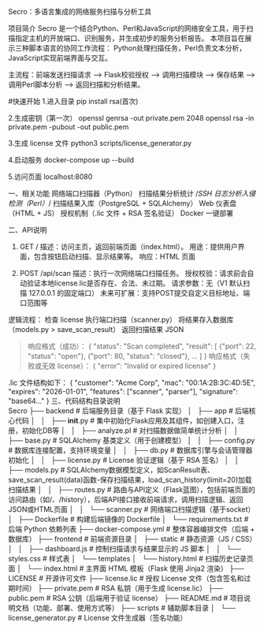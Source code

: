 Secro：多语言集成的网络服务扫描与分析工具

项目简介
Secro 是一个结合Python、Perl和JavaScript的网络安全工具，用于扫描指定主机的开放端口、识别服务，并生成初步的服务分析报告。 
本项目旨在展示三种脚本语言的协同工作流程：
Python处理扫描任务，Perl负责文本分析，JavaScript实现前端界面与交互。

主流程：前端发送扫描请求 --> Flask校验授权 --> 调用扫描模块 --> 保存结果 --> 调用Perl脚本分析 --> 返回扫描和分析结果。

#快速开始
1.进入目录
pip install rsa(首次)

2.生成密钥（第一次）
openssl genrsa -out private.pem 2048
openssl rsa -in private.pem -pubout -out public.pem

3.生成 license 文件
python3 scripts/license_generator.py

4.启动服务
docker-compose up --build

5.访问页面 localhost:8080

一、相关功能
网络端口扫描器（Python）
扫描结果分析统计
/*SSH 日志分析入侵检测（Perl）*/
扫描结果入库（PostgreSQL + SQLAlchemy）
Web 仪表盘（HTML + JS）
授权机制（.lic 文件 + RSA 签名验证）
Docker 一键部署

二、API说明
1. GET /
描述：访问主页，返回前端页面（index.html）。
用途：提供用户界面，包含按钮启动扫描、显示结果等。
响应：HTML 页面

2. POST /api/scan
描述：执行一次网络端口扫描任务。
授权校验：请求前会自动验证本地license.lic是否存在、合法、未过期。
请求参数：无（V1 默认扫描 127.0.0.1 的固定端口）
未来可扩展：支持POST提交自定义目标地址、端口范围等

逻辑流程：
检查 license
执行端口扫描（scanner.py）
将结果存入数据库（models.py > save_scan_result）
返回扫描结果 JSON
>响应格式（成功）：
{
  "status": "Scan completed",
  "result": [
    {"port": 22, "status": "open"},
    {"port": 80, "status": "closed"},
    ...
  ]
}
>响应格式（失败或无效 license）：
{ "error": "Invalid or expired license" }

.lic 文件结构如下：
{
  "customer": "Acme Corp",
  "mac": "00:1A:2B:3C:4D:5E",
  "expires": "2026-01-01",
  "features": ["scanner", "parser"],
  "signature": "base64..."
}
三、代码结构目录说明    
Secro
├── backend                         # 后端服务目录（基于 Flask 实现）
│   ├── app                         # 后端核心代码
│   │   ├── __init__.py             # 集中初始化Flask应用及其组件，如创建入口，注册，初始化DB等
│   │   ├── analyze.pl              # 对扫描数据做简单统计分析
│   │   ├── base.py                 # SQLAlchemy 基类定义（用于创建模型）
│   │   ├── config.py               # 数据库连接配置，支持环境变量
│   │   ├── db.py                   # 数据库引擎与会话管理器初始化
│   │   ├── license.py              # License 验证逻辑（基于 RSA 签名）
│   │   ├── models.py               # SQLAlchemy数据模型定义，如ScanResult表、save_scan_result(data)函数-保存扫描结果，load_scan_history(limit=20)加载扫描结果
│   │   ├── routes.py               # 路由与API定义（Flask蓝图），包括前端页面的访问路由（如/、/history），后端API接口接收前端请求，调用扫描逻辑、返回JSON或HTML页面
│   │   └── scanner.py              # 网络端口扫描逻辑（基于socket）
│   ├── Dockerfile                 # 构建后端镜像的 Dockerfile
│   └── requirements.txt           # 后端 Python 依赖列表
├── docker-compose.yml             # 整体容器编排文件（后端 + 数据库）
├── frontend                       # 前端资源目录
│   ├── static                     # 静态资源（JS / CSS）
│   │   ├── dashboard.js           # 控制扫描请求与结果显示的 JS 脚本
│   │   └── styles.css             # 样式表
│   └── templates
│       └── history.html           # 扫描历史记录页面
│       └── index.html             # 主界面 HTML 模板（Flask 使用 Jinja2 渲染）
├── LICENSE                        # 开源许可文件
├── license.lic                    # 授权 License 文件（包含签名和过期时间）
├── private.pem                    # RSA 私钥（用于生成 license.lic）
├── public.pem                     # RSA 公钥（后端用于验证 license）
├── README.md                      # 项目说明文档（功能、部署、使用方式等）
├── scripts                        # 辅助脚本目录
│   └── license_generator.py       # License 文件生成器（签名功能）